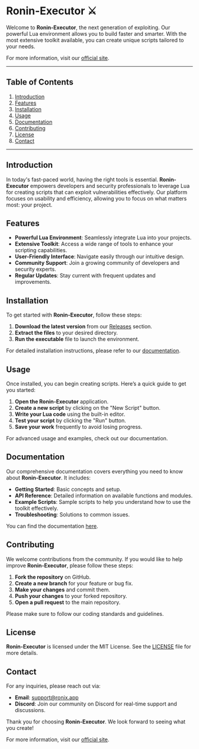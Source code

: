 # Ronin-Executor ⚔️

Welcome to **Ronin-Executor**, the next generation of exploiting. Our powerful Lua environment allows you to build faster and smarter. With the most extensive toolkit available, you can create unique scripts tailored to your needs. 

For more information, visit our [official site](https://ronix.app).

---

## Table of Contents

1. [Introduction](#introduction)
2. [Features](#features)
3. [Installation](#installation)
4. [Usage](#usage)
5. [Documentation](#documentation)
6. [Contributing](#contributing)
7. [License](#license)
8. [Contact](#contact)

---

## Introduction

In today's fast-paced world, having the right tools is essential. **Ronin-Executor** empowers developers and security professionals to leverage Lua for creating scripts that can exploit vulnerabilities effectively. Our platform focuses on usability and efficiency, allowing you to focus on what matters most: your project.

## Features

- **Powerful Lua Environment**: Seamlessly integrate Lua into your projects.
- **Extensive Toolkit**: Access a wide range of tools to enhance your scripting capabilities.
- **User-Friendly Interface**: Navigate easily through our intuitive design.
- **Community Support**: Join a growing community of developers and security experts.
- **Regular Updates**: Stay current with frequent updates and improvements.

## Installation

To get started with **Ronin-Executor**, follow these steps:

1. **Download the latest version** from our [Releases](https://github.com/yourusername/Ronin-Executor/releases) section.
2. **Extract the files** to your desired directory.
3. **Run the executable** file to launch the environment.

For detailed installation instructions, please refer to our [documentation](#documentation).

## Usage

Once installed, you can begin creating scripts. Here’s a quick guide to get you started:

1. **Open the Ronin-Executor** application.
2. **Create a new script** by clicking on the "New Script" button.
3. **Write your Lua code** using the built-in editor.
4. **Test your script** by clicking the "Run" button.
5. **Save your work** frequently to avoid losing progress.

For advanced usage and examples, check out our documentation.

## Documentation

Our comprehensive documentation covers everything you need to know about **Ronin-Executor**. It includes:

- **Getting Started**: Basic concepts and setup.
- **API Reference**: Detailed information on available functions and modules.
- **Example Scripts**: Sample scripts to help you understand how to use the toolkit effectively.
- **Troubleshooting**: Solutions to common issues.

You can find the documentation [here](https://ronix.app).

## Contributing

We welcome contributions from the community. If you would like to help improve **Ronin-Executor**, please follow these steps:

1. **Fork the repository** on GitHub.
2. **Create a new branch** for your feature or bug fix.
3. **Make your changes** and commit them.
4. **Push your changes** to your forked repository.
5. **Open a pull request** to the main repository.

Please make sure to follow our coding standards and guidelines.

## License

**Ronin-Executor** is licensed under the MIT License. See the [LICENSE](LICENSE) file for more details.

## Contact

For any inquiries, please reach out via:

- **Email**: support@ronix.app
- **Discord**: Join our community on Discord for real-time support and discussions.

Thank you for choosing **Ronin-Executor**. We look forward to seeing what you create!

For more information, visit our [official site](https://ronix.app).